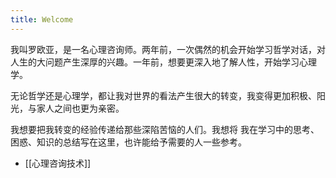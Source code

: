 ```yaml
---
title: Welcome
---
```

我叫罗欧亚，是一名心理咨询师。两年前，一次偶然的机会开始学习哲学对话，对人生的大问题产生深厚的兴趣。一年前，想要更深入地了解人性，开始学习心理学。

无论哲学还是心理学，都让我对世界的看法产生很大的转变，我变得更加积极、阳光，与家人之间也更为亲密。

我想要把我转变的经验传递给那些深陷苦恼的人们。我想将 我在学习中的思考、困惑、知识的总结写在这里，也许能给予需要的人一些参考。

- [[心理咨询技术]]



